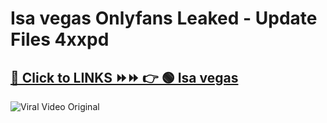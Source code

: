 
 # Isa vegas Onlyfans Leaked - Update Files 4xxpd

## <h2><a href="https://clipsfans.com/Isa_vegas&ref=git">🔗 Click to LINKS ⏩⏩ 👉 🟢 Isa vegas </a></h2>

<a href="https://clipsfans.com/Isa_vegas&ref=git" rel="nofollow" data-target="animated-image.originalLink"><img src="https://i.ibb.co.com/xMMVF88/686577567.gif" alt="Viral Video Original" style="max-width: 100%; display: inline-block;" data-target="animated-image.originalImage"></a>

